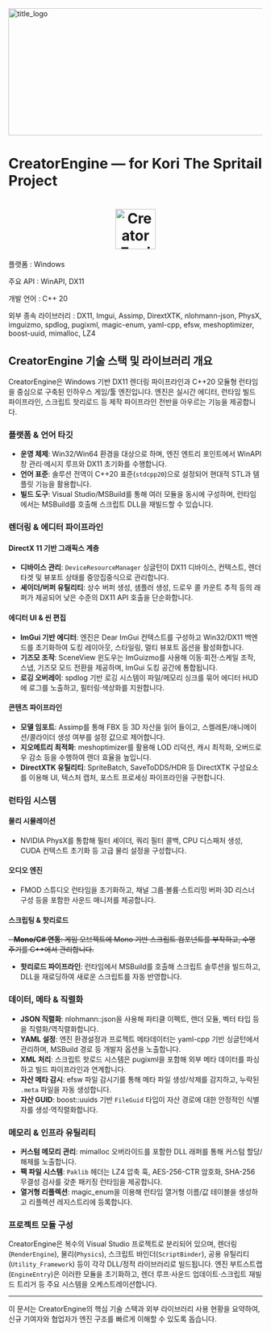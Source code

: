 <img width="508" height="252" alt="title_logo" src="https://github.com/user-attachments/assets/6629d62f-83b2-4e3e-866e-65dedafb3400" />

# CreatorEngine — for <a>Kori The Spritail</a> Project

<h1 align="center">
<img src="https://github.com/user-attachments/assets/b9a0307e-6e61-4c6f-8d68-44f74e6d1609" alt="Creator Engine" height="80">
</h1>

플랫폼 : Windows

주요 API : WinAPI, DX11

개발 언어 : C++ 20

외부 종속 라이브러리 : DX11, Imgui, Assimp, DirextXTK, nlohmann-json, PhysX, imguizmo, spdlog, pugixml, magic-enum, yaml-cpp, efsw, meshoptimizer, boost-uuid, mimalloc, LZ4

## CreatorEngine 기술 스택 및 라이브러리 개요

CreatorEngine은 Windows 기반 DX11 렌더링 파이프라인과 C++20 모듈형 런타임을 중심으로 구축된 인하우스 게임/툴 엔진입니다. 엔진은 실시간 에디터, 런타임 빌드 파이프라인, 스크립트 핫리로드 등 제작 파이프라인 전반을 아우르는 기능을 제공합니다.

### 플랫폼 & 언어 타깃
- **운영 체제**: Win32/Win64 환경을 대상으로 하며, 엔진 엔트리 포인트에서 WinAPI 창 관리·메시지 루프와 DX11 초기화를 수행합니다.
- **언어 표준**: 솔루션 전역이 C++20 표준(`stdcpp20`)으로 설정되어 현대적 STL과 템플릿 기능을 활용합니다.
- **빌드 도구**: Visual Studio/MSBuild를 통해 여러 모듈을 동시에 구성하며, 런타임에서는 MSBuild를 호출해 스크립트 DLL을 재빌드할 수 있습니다.

### 렌더링 & 에디터 파이프라인
#### DirectX 11 기반 그래픽스 계층
- **디바이스 관리**: `DeviceResourceManager` 싱글턴이 DX11 디바이스, 컨텍스트, 렌더타겟 및 뷰포트 상태를 중앙집중식으로 관리합니다.
- **셰이더/버퍼 유틸리티**: 상수 버퍼 생성, 샘플러 생성, 드로우 콜 카운트 추적 등의 래퍼가 제공되어 낮은 수준의 DX11 API 호출을 단순화합니다.

#### 에디터 UI & 씬 편집
- **ImGui 기반 에디터**: 엔진은 Dear ImGui 컨텍스트를 구성하고 Win32/DX11 백엔드를 초기화하여 도킹 레이아웃, 스타일링, 멀티 뷰포트 옵션을 활성화합니다.
- **기즈모 조작**: SceneView 윈도우는 ImGuizmo를 사용해 이동·회전·스케일 조작, 스냅, 기즈모 모드 전환을 제공하며, ImGui 도킹 공간에 통합됩니다.
- **로깅 오버레이**: spdlog 기반 로깅 시스템이 파일/메모리 싱크를 묶어 에디터 HUD에 로그를 노출하고, 필터링·색상화를 지원합니다.

#### 콘텐츠 파이프라인
- **모델 임포트**: Assimp를 통해 FBX 등 3D 자산을 읽어 들이고, 스켈레톤/애니메이션/콜라이더 생성 여부를 설정 값으로 제어합니다.
- **지오메트리 최적화**: meshoptimizer를 활용해 LOD 리덕션, 캐시 최적화, 오버드로우 감소 등을 수행하여 렌더 효율을 높입니다.
- **DirectXTK 유틸리티**: SpriteBatch, SaveToDDS/HDR 등 DirectXTK 구성요소를 이용해 UI, 텍스처 캡처, 포스트 프로세싱 파이프라인을 구현합니다.

### 런타임 시스템
#### 물리 시뮬레이션
- NVIDIA PhysX를 통합해 필터 셰이더, 쿼리 필터 콜백, CPU 디스패처 생성, CUDA 컨텍스트 초기화 등 고급 물리 설정을 구성합니다.

#### 오디오 엔진
- FMOD 스튜디오 런타임을 초기화하고, 채널 그룹·볼륨·스트리밍 버퍼·3D 리스너 구성 등을 포함한 사운드 매니저를 제공합니다.

#### 스크립팅 & 핫리로드
~~- **Mono/C# 연동**: 게임 오브젝트에 Mono 기반 스크립트 컴포넌트를 부착하고, 수명 주기를 C++에서 관리합니다.~~
- **핫리로드 파이프라인**: 런타임에서 MSBuild를 호출해 스크립트 솔루션을 빌드하고, DLL을 재로딩하여 새로운 스크립트를 자동 반영합니다.

### 데이터, 메타 & 직렬화
- **JSON 직렬화**: nlohmann::json을 사용해 파티클 이펙트, 렌더 모듈, 벡터 타입 등을 직렬화/역직렬화합니다.
- **YAML 설정**: 엔진 환경설정과 프로젝트 메타데이터는 yaml-cpp 기반 싱글턴에서 관리하며, MSBuild 경로 등 개발자 옵션을 노출합니다.
- **XML 처리**: 스크립트 핫로드 시스템은 pugixml을 포함해 외부 메타 데이터를 파싱하고 빌드 파이프라인과 연계합니다.
- **자산 메타 감시**: efsw 파일 감시기를 통해 메타 파일 생성/삭제를 감지하고, 누락된 `.meta` 파일을 자동 생성합니다.
- **자산 GUID**: boost::uuids 기반 `FileGuid` 타입이 자산 경로에 대한 안정적인 식별자를 생성·역직렬화합니다.

### 메모리 & 인프라 유틸리티
- **커스텀 메모리 관리**: mimalloc 오버라이드를 포함한 DLL 래퍼를 통해 커스텀 할당/해제를 노출합니다.
- **팩 파일 시스템**: `Paklib` 헤더는 LZ4 압축 훅, AES-256-CTR 암호화, SHA-256 무결성 검사를 갖춘 패키징 런타임을 제공합니다.
- **열거형 리플렉션**: magic_enum을 이용해 런타임 열거형 이름/값 테이블을 생성하고 리플렉션 레지스트리에 등록합니다.

### 프로젝트 모듈 구성
CreatorEngine은 복수의 Visual Studio 프로젝트로 분리되어 있으며, 렌더링(`RenderEngine`), 물리(`Physics`), 스크립트 바인더(`ScriptBinder`), 공용 유틸리티(`Utility_Framework`) 등이 각각 DLL/정적 라이브러리로 빌드됩니다. 엔진 부트스트랩(`EngineEntry`)은 이러한 모듈을 초기화하고, 렌더 루프·사운드 업데이트·스크립트 재빌드 트리거 등 주요 시스템을 오케스트레이션합니다.

---
이 문서는 CreatorEngine의 핵심 기술 스택과 외부 라이브러리 사용 현황을 요약하여, 신규 기여자와 협업자가 엔진 구조를 빠르게 이해할 수 있도록 돕습니다.
